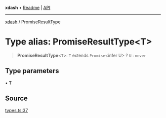 **xdash** • [Readme](../README.md) \| [API](../globals.md)

***

[xdash](../README.md) / PromiseResultType

# Type alias: PromiseResultType\<T\>

> **PromiseResultType**\<`T`\>: `T` extends `Promise`\<infer U\> ? `U` : `never`

## Type parameters

• **T**

## Source

[types.ts:37](https://github.com/shtse8/xdash/blob/55c7e43/src/types.ts#L37)

